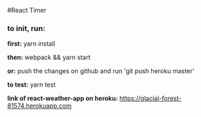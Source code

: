 #React Timer

### to init, run:

**first:** yarn install

**then:**  webpack && yarn start

**or:** push the changes on github and run 'git push heroku master'

**to test:** yarn test

**link of react-weather-app on heroku:** https://glacial-forest-81574.herokuapp.com
